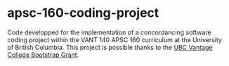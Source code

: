 # apsc-160-coding-project
Code developped for the implementation of a concordancing software coding project within the VANT 140 APSC 160 curriculum at the University of British Columbia. This project is possible thanks to the [UBC Vantage College Bootstrap Grant](https://vantagecollege.ubc.ca/bootstrap-grants).
